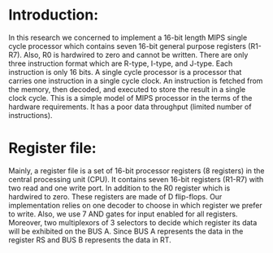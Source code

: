 # Introduction:
In this research we concerned to implement a 16-bit length MIPS single cycle processor which contains seven 16-bit general purpose registers (R1-R7). Also, R0 is hardwired to zero and cannot be written. There are only three instruction format which are R-type, I-type, and J-type. Each instruction is only 16 bits. 
A single cycle processor is a processor that carries one instruction in a single cycle clock. An instruction is fetched from the memory, then decoded, and executed to store the result in a single clock cycle. This is a simple model of MIPS processor in the terms of the hardware requirements. It has a poor data throughput (limited number of instructions).

# Register file:
Mainly, a register file is a set of 16-bit processor registers (8 registers) in the central processing unit (CPU). It contains seven 16-bit registers (R1-R7) with two read and one write port. In addition to the R0 register which is hardwired to zero. These registers are made of D flip-flops. 
Our implementation relies on one decoder to choose in which register we prefer to write. Also, we use 7 AND gates for input enabled for all registers. Moreover, two multiplexors of 3 selectors to decide which register its data will be exhibited on the BUS A. Since BUS A represents the data in the register RS and BUS B represents the data in RT.
